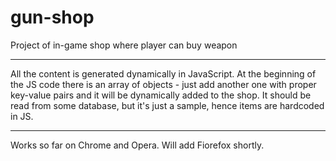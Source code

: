 # gun-shop
Project of in-game shop where player can buy weapon

***

All the content is generated dynamically in JavaScript.
At the beginning of the JS code there is an array of objects - just add another one with proper key-value pairs and it will be dynamically added to the shop.
It should be read from some database, but it's just a sample, hence items are hardcoded in JS.

***

Works so far on Chrome and Opera. Will add Fiorefox shortly.
